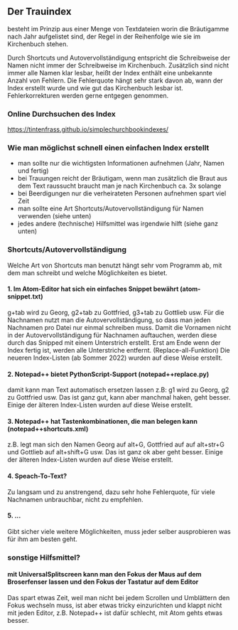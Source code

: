 ## Der Trauindex
besteht im Prinzip aus einer Menge von Textdateien worin die Bräutigamme nach Jahr aufgelistet sind, der Regel in der Reihenfolge wie sie im Kirchenbuch stehen.

Durch Shortcuts und Autovervollständigung entspricht die Schreibweise der Namen nicht immer der Schreibweise im Kirchenbuch.
Zusätzlich sind nicht immer alle Namen klar lesbar, heißt der Index enthält eine unbekannte Anzahl von Fehlern.
Die Fehlerquote hängt sehr stark davon ab, wann der Index erstellt wurde und wie gut das Kirchenbuch lesbar ist.
Fehlerkorrekturen werden gerne entgegen genommen.

### Online Durchsuchen des Index
https://tintenfrass.github.io/simplechurchbookindexes/

### Wie man möglichst schnell einen einfachen Index erstellt

- man sollte nur die wichtigsten Informationen aufnehmen (Jahr, Namen und fertig)
- bei Trauungen reicht der Bräutigam, wenn man zusätzlich die Braut aus dem Text raussucht braucht man je nach Kirchenbuch ca. 3x solange
- bei Beerdigungen nur die verheirateten Personen aufnehmen spart viel Zeit
- man sollte eine Art Shortcuts/Autovervollständigung für Namen verwenden (siehe unten)
- jedes andere (technische) Hilfsmittel was irgendwie hilft (siehe ganz unten)

### Shortcuts/Autovervollständigung

Welche Art von Shortcuts man benutzt hängt sehr vom Programm ab, mit dem man schreibt und welche Möglichkeiten es bietet.

#### 1. Im Atom-Editor hat sich ein einfaches Snippet bewährt (atom-snippet.txt)
g+tab wird zu Georg, g2+tab zu Gottfried, g3+tab zu Gottlieb usw.
Für die Nachnamen nutzt man die Autovervollständigung, so dass man jeden Nachnamen pro Datei nur einmal schreiben muss.
Damit die Vornamen nicht in der Autovervollständigung für Nachnamen auftauchen, werden diese durch das Snipped mit einem Unterstrich erstellt.
Erst am Ende wenn der Index fertig ist, werden alle Unterstriche entfernt. (Replace-all-Funktion)
Die neueren Index-Listen (ab Sommer 2022) wurden auf diese Weise erstellt.

#### 2. Notepad++ bietet PythonScript-Support (notepad++replace.py)
damit kann man Text automatisch ersetzen lassen z.B: g1 wird zu Georg, g2 zu Gottfried usw.
Das ist ganz gut, kann aber manchmal haken, geht besser.
Einige der älteren Index-Listen wurden auf diese Weise erstellt.

#### 3. Notepad++ hat Tastenkombinationen, die man belegen kann (notepad++shortcuts.xml)
z.B. legt man sich den Namen Georg auf alt+G, Gottfried auf auf alt+str+G und Gottlieb auf alt+shift+G usw.
Das ist ganz ok aber geht besser.
Einige der älteren Index-Listen wurden auf diese Weise erstellt.

#### 4. Speach-To-Text?
Zu langsam und zu anstrengend, dazu sehr hohe Fehlerquote, für viele Nachnamen unbrauchbar, nicht zu empfehlen.

#### 5. ...
Gibt sicher viele weitere Möglichkeiten, muss jeder selber ausprobieren was für ihm am besten geht.

### sonstige Hilfsmittel?

#### mit UniversalSplitscreen kann man den Fokus der Maus auf dem Broserfenser lassen und den Fokus der Tastatur auf dem Editor
Das spart etwas Zeit, weil man nicht bei jedem Scrollen und Umblättern den Fokus wechseln muss,
ist aber etwas tricky einzurichten und klappt nicht mit jeden Editor, z.B. Notepad++ ist dafür schlecht, mit Atom gehts etwas besser.
